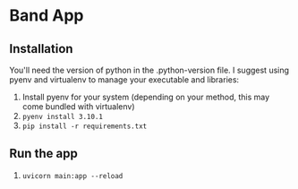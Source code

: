 # Band App

## Installation

You'll need the version of python in the .python-version file. I suggest using pyenv and virtualenv to manage your executable and libraries:

1. Install pyenv for your system (depending on your method, this may come bundled with virtualenv)
2. `pyenv install 3.10.1`
3. `pip install -r requirements.txt`

## Run the app

1. `uvicorn main:app --reload`
